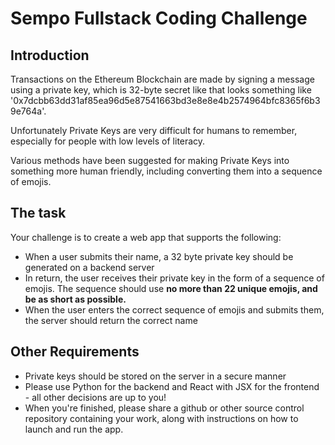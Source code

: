 # Sempo Fullstack Coding Challenge

## Introduction
Transactions on the Ethereum Blockchain are made by signing a message using a private key, which is 32-byte secret like that looks something like '0x7dcbb63dd31af85ea96d5e87541663bd3e8e8e4b2574964bfc8365f6b39e764a'. 

Unfortunately Private Keys are very difficult for humans to remember, especially for people with low levels of literacy.

Various methods have been suggested for making Private Keys into something more human friendly, including converting them into a sequence of emojis.

## The task 
Your challenge is to create a web app that supports the following:
- When a user submits their name, a 32 byte private key should be generated on a backend server
- In return, the user receives their private key in the form of a sequence of emojis. The sequence should use **no more than 22 unique emojis, and be as short as possible.**
- When the user enters the correct sequence of emojis and submits them, the server should return the correct name

## Other Requirements
- Private keys should be stored on the server in a secure manner
- Please use Python for the backend and React with JSX for the frontend - all other decisions are up to you!
- When you're finished, please share a github or other source control repository containing your work, along with instructions on how to launch and run the app.


